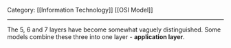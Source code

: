 Category: [[Information Technology]] [[OSI Model]]
___
The 5, 6 and 7 layers have become somewhat vaguely distinguished. Some models combine these three into one layer - **application layer**. 

